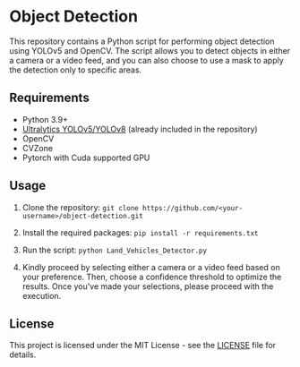# Object Detection

This repository contains a Python script for performing object detection using YOLOv5 and OpenCV. The script allows you to detect objects in either a camera or a video feed, and you can also choose to use a mask to apply the detection only to specific areas.

## Requirements

- Python 3.9+
- [Ultralytics YOLOv5/YOLOv8](https://github.com/ultralytics) (already included in the repository)
- OpenCV
- CVZone
- Pytorch with Cuda supported GPU

## Usage

1. Clone the repository:
`git clone https://github.com/<your-username>/object-detection.git`


2. Install the required packages:
`pip install -r requirements.txt`


3. Run the script:
`python Land_Vehicles_Detector.py`


4. Kindly proceed by selecting either a camera or a video feed based on your preference. Then, choose a confidence threshold to optimize the results. Once you've made your selections, please proceed with the execution.

## License

This project is licensed under the MIT License - see the [LICENSE](LICENSE) file for details.
